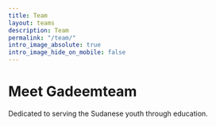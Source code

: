 ```yaml
---
title: Team
layout: teams
description: Team
permalink: "/team/"
intro_image_absolute: true
intro_image_hide_on_mobile: false
---
```


# Meet Gadeemteam

Dedicated to serving the Sudanese youth through education.
